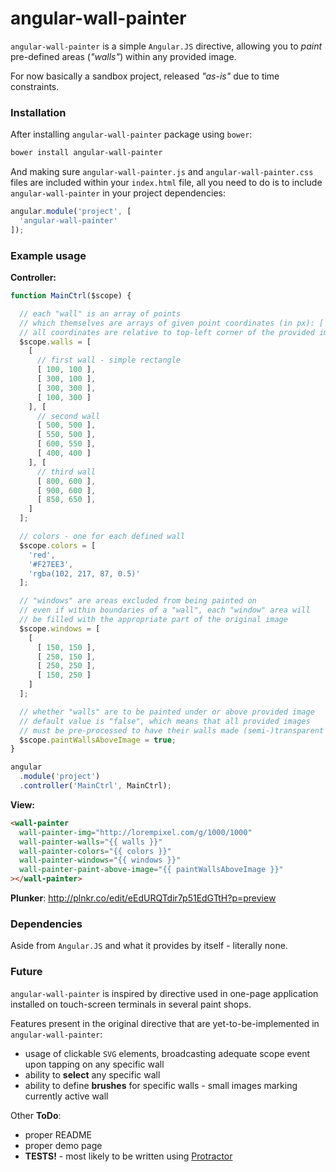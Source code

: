 # angular-wall-painter

`angular-wall-painter` is a simple `Angular.JS` directive, allowing you to *paint* pre-defined areas (*"walls"*) within any provided image.

For now basically a sandbox project, released *"as-is"* due to time constraints.

### Installation

After installing `angular-wall-painter` package using `bower`:

````bash
bower install angular-wall-painter
````

And making sure `angular-wall-painter.js` and `angular-wall-painter.css` files are included within your `index.html` file, all you need to do is to include `angular-wall-painter` in your project dependencies:

````javascript
angular.module('project', [
  'angular-wall-painter'
]);
````

### Example usage

**Controller:**

````javascript
function MainCtrl($scope) {

  // each "wall" is an array of points
  // which themselves are arrays of given point coordinates (in px): [ x, y ]
  // all coordinates are relative to top-left corner of the provided image
  $scope.walls = [
    [
      // first wall - simple rectangle
      [ 100, 100 ],
      [ 300, 100 ],
      [ 300, 300 ],
      [ 100, 300 ]
    ], [
      // second wall
      [ 500, 500 ],
      [ 550, 500 ],
      [ 600, 550 ],
      [ 400, 400 ]
    ], [
      // third wall
      [ 800, 600 ],
      [ 900, 600 ],
      [ 850, 650 ],
    ]
  ];

  // colors - one for each defined wall
  $scope.colors = [
    'red',
    '#F27EE3',
    'rgba(102, 217, 87, 0.5)'
  ];

  // "windows" are areas excluded from being painted on
  // even if within boundaries of a "wall", each "window" area will
  // be filled with the appropriate part of the original image
  $scope.windows = [
    [
      [ 150, 150 ],
      [ 250, 150 ],
      [ 250, 250 ],
      [ 150, 250 ]
    ]
  ];

  // whether "walls" are to be painted under or above provided image
  // default value is "false", which means that all provided images 
  // must be pre-processed to have their walls made (semi-)transparent
  $scope.paintWallsAboveImage = true;
}

angular
  .module('project')
  .controller('MainCtrl', MainCtrl);

````

**View:**
````html
<wall-painter
  wall-painter-img="http://lorempixel.com/g/1000/1000"
  wall-painter-walls="{{ walls }}"
  wall-painter-colors="{{ colors }}"
  wall-painter-windows="{{ windows }}"
  wall-painter-paint-above-image="{{ paintWallsAboveImage }}"
></wall-painter>
````

**Plunker**: http://plnkr.co/edit/eEdURQTdir7p51EdGTtH?p=preview

### Dependencies

Aside from `Angular.JS` and what it provides by itself - literally none.

### Future

`angular-wall-painter` is inspired by directive used in one-page application installed on touch-screen terminals in several paint shops.

Features present in the original directive that are yet-to-be-implemented in `angular-wall-painter`:

* usage of clickable `SVG` elements, broadcasting adequate scope event upon tapping on any specific wall
* ability to **select** any specific wall
* ability to define **brushes** for specific walls - small images marking currently active wall

Other **ToDo**:

* proper README
* proper demo page
* **TESTS!** - most likely to be written using [Protractor](https://github.com/angular/protractor/)
